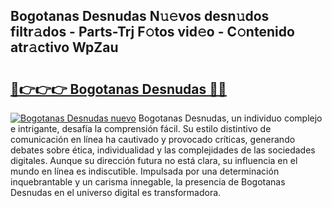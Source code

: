 ## Bogotanas Desnudas N𝚞𝚎vos desn𝚞dos filtr𝚊dos - Parts-Trj F𝚘tos vid𝚎o - C𝚘ntenido atr𝚊ctivo WpZau

# <h2><a href="http://mbbwonx.tromn.icu/?c=Bogotanas+Desnudas">🔗👉👉👉 Bogotanas Desnudas 🔗🔗</a></h2>

[![Bogotanas Desnudas nuevo](https://i.imgur.com/pEAQMta.gif)](http://mbbwonx.tromn.icu/?c=Bogotanas+Desnudas)
Bogotanas Desnudas, un individuo complejo e intrigante, desafía la comprensión fácil. Su estilo distintivo de comunicación en línea ha cautivado y provocado críticas, generando debates sobre ética, individualidad y las complejidades de las sociedades digitales. Aunque su dirección futura no está clara, su influencia en el mundo en línea es indiscutible. Impulsada por una determinación inquebrantable y un carisma innegable, la presencia de Bogotanas Desnudas en el universo digital es transformadora.
